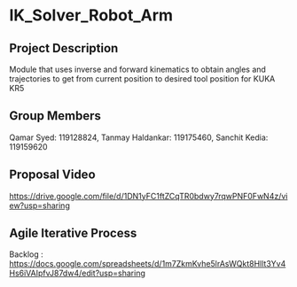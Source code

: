 # IK_Solver_Robot_Arm
## Project Description
Module that uses inverse and forward kinematics to obtain angles and trajectories to get from current position to desired tool position for KUKA KR5

## Group Members
Qamar Syed: 119128824,
Tanmay Haldankar: 119175460,
Sanchit Kedia: 119159620

## Proposal Video
https://drive.google.com/file/d/1DN1yFC1ftZCqTR0bdwy7rqwPNF0FwN4z/view?usp=sharing

## Agile Iterative Process
Backlog : https://docs.google.com/spreadsheets/d/1m7ZkmKvhe5lrAsWQkt8Hllt3Yv4Hs6iVAIpfvJ87dw4/edit?usp=sharing
